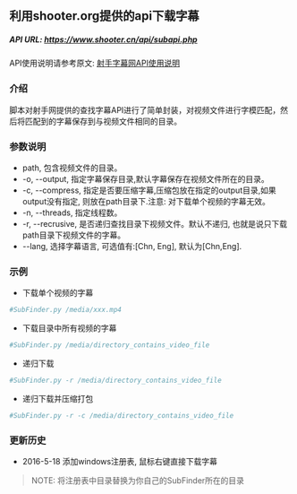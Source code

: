 ## 利用shooter.org提供的api下载字幕

##### API URL: https://www.shooter.cn/api/subapi.php

API使用说明请参考原文: [射手字幕网API使用说明](https://docs.google.com/document/d/1ufdzy6jbornkXxsD-OGl3kgWa4P9WO5NZb6_QYZiGI0/preview)

### 介绍
脚本对射手网提供的查找字幕API进行了简单封装，对视频文件进行字模匹配，然后将匹配到的字幕保存到与视频文件相同的目录。

### 参数说明
- path, 包含视频文件的目录。
- -o, --output, 指定字幕保存目录,默认字幕保存在视频文件所在的目录。
- -c, --compress, 指定是否要压缩字幕,压缩包放在指定的output目录,如果output没有指定,
则放在path目录下.注意: 对下载单个视频的字幕无效。
- -n, --threads, 指定线程数。
- -r, --recrusive, 是否递归查找目录下视频文件。默认不递归, 
也就是说只下载path目录下视频文件的字幕。
- --lang, 选择字幕语言, 可选值有:[Chn, Eng], 默认为[Chn,Eng].

### 示例
- 下载单个视频的字幕
```bash
#SubFinder.py /media/xxx.mp4
```
- 下载目录中所有视频的字幕
```bash
#SubFinder.py /media/directory_contains_video_file
```

- 递归下载
```bash
#SubFinder.py -r /media/directory_contains_video_file 
```

- 递归下载并压缩打包
```bash
#SubFinder.py -r -c /media/directory_contains_video_file
```

### 更新历史
- 2016-5-18 添加windows注册表, 鼠标右键直接下载字幕
>NOTE: 将注册表中目录替换为你自己的SubFinder所在的目录